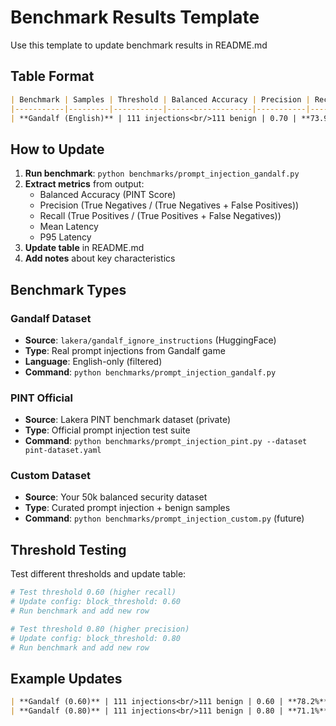 # Benchmark Results Template

Use this template to update benchmark results in README.md

## Table Format

```markdown
| Benchmark | Samples | Threshold | Balanced Accuracy | Precision | Recall | Mean Latency | P95 Latency | Notes |
|-----------|---------|-----------|-------------------|-----------|--------|--------------|-------------|-------|
| **Gandalf (English)** | 111 injections<br/>111 benign | 0.70 | **73.9%** | **100.0%** | 47.7% | 14.6ms | 19.3ms | Zero false positives<br/>Production ready |
```

## How to Update

1. **Run benchmark**: `python benchmarks/prompt_injection_gandalf.py`
2. **Extract metrics** from output:
   - Balanced Accuracy (PINT Score)
   - Precision (True Negatives / (True Negatives + False Positives))
   - Recall (True Positives / (True Positives + False Negatives))
   - Mean Latency
   - P95 Latency
3. **Update table** in README.md
4. **Add notes** about key characteristics

## Benchmark Types

### Gandalf Dataset
- **Source**: `lakera/gandalf_ignore_instructions` (HuggingFace)
- **Type**: Real prompt injections from Gandalf game
- **Language**: English-only (filtered)
- **Command**: `python benchmarks/prompt_injection_gandalf.py`

### PINT Official
- **Source**: Lakera PINT benchmark dataset (private)
- **Type**: Official prompt injection test suite
- **Command**: `python benchmarks/prompt_injection_pint.py --dataset pint-dataset.yaml`

### Custom Dataset
- **Source**: Your 50k balanced security dataset
- **Type**: Curated prompt injection + benign samples
- **Command**: `python benchmarks/prompt_injection_custom.py` (future)

## Threshold Testing

Test different thresholds and update table:

```bash
# Test threshold 0.60 (higher recall)
# Update config: block_threshold: 0.60
# Run benchmark and add new row

# Test threshold 0.80 (higher precision)  
# Update config: block_threshold: 0.80
# Run benchmark and add new row
```

## Example Updates

```markdown
| **Gandalf (0.60)** | 111 injections<br/>111 benign | 0.60 | **78.2%** | **95.5%** | 61.3% | 15.1ms | 20.8ms | Higher recall<br/>Some false positives |
| **Gandalf (0.80)** | 111 injections<br/>111 benign | 0.80 | **71.1%** | **100.0%** | 42.3% | 14.2ms | 18.9ms | Maximum precision<br/>Lower recall |
```
